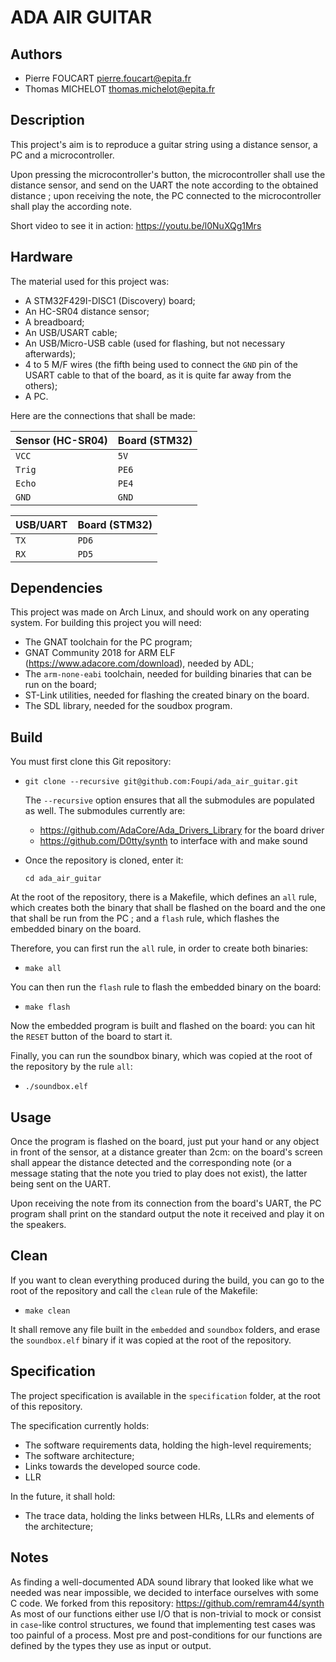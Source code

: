 ADA AIR GUITAR
==============

Authors
-------

-   Pierre FOUCART  <pierre.foucart@epita.fr>
-   Thomas MICHELOT <thomas.michelot@epita.fr>

Description
-----------

This project's aim is to reproduce a guitar string using a distance sensor, a
PC and a microcontroller.

Upon pressing the microcontroller's button, the microcontroller shall use the
distance sensor, and send on the UART the note according to the obtained
distance ; upon receiving the note, the PC connected to the microcontroller
shall play the according note.

Short video to see it in action: https://youtu.be/l0NuXQg1Mrs

Hardware
--------

The material used for this project was:

-   A STM32F429I-DISC1 (Discovery) board;
-   An HC-SR04 distance sensor;
-   A breadboard;
-   An USB/USART cable;
-   An USB/Micro-USB cable (used for flashing, but not necessary afterwards);
-   4 to 5 M/F wires (the fifth being used to connect the `GND` pin of the
    USART cable to that of the board, as it is quite far away from the others);
-   A PC.

Here are the connections that shall be made:

|  Sensor (HC-SR04)  | Board (STM32) |
| ------------------ | ------------- |
| `VCC`              | `5V`          |
| `Trig`             | `PE6`         |
| `Echo`             | `PE4`         |
| `GND`              | `GND`         |

| USB/UART | Board (STM32) |
| -------- | ------------- |
| `TX`     | `PD6`         |
| `RX`     | `PD5`         |



Dependencies
------------

This project was made on Arch Linux, and should work on any operating system.
For building this project you will need:

-   The GNAT toolchain for the PC program;
-   GNAT Community 2018 for ARM ELF (<https://www.adacore.com/download>),
    needed by ADL;
-   The `arm-none-eabi` toolchain, needed for building binaries that can be run
    on the board;
-   ST-Link utilities, needed for flashing the created binary on the board.
-   The SDL library, needed for the soudbox program.

Build
-----

You must first clone this Git repository:

- `git clone --recursive git@github.com:Foupi/ada_air_guitar.git`

  The `--recursive` option ensures that all the submodules are populated as well. The submodules currently are:

  * <https://github.com/AdaCore/Ada_Drivers_Library> for the board driver
  * https://github.com/D0tty/synth to interface with and make sound

-   Once the repository is cloned, enter it:

    `cd ada_air_guitar`

At the root of the repository, there is a Makefile, which defines an `all`
rule, which creates both the binary that shall be flashed on the board and the
one that shall be run from the PC ; and a `flash` rule, which flashes the
embedded binary on the board.

Therefore, you can first run the `all` rule, in order to create both binaries:

-   `make all`

You can then run the `flash` rule to flash the embedded binary on the board:

-   `make flash`

Now the embedded program is built and flashed on the board: you can hit the
`RESET` button of the board to start it.

Finally, you can run the soundbox binary, which was copied at the root of the
repository by the rule `all`:

-   `./soundbox.elf`

Usage
-----

Once the program is flashed on the board, just put your hand or any object
in front of the sensor, at a distance greater than 2cm: on the board's screen
shall appear the distance detected and the corresponding note (or a message
stating that the note you tried to play does not exist), the latter being sent
on the UART.

Upon receiving the note from its connection from the board's UART, the PC
program shall print on the standard output the note it received and play it on
the speakers.


Clean
-----

If you want to clean everything produced during the build, you can go to the
root of the repository and call the `clean` rule of the Makefile:

-   `make clean`

It shall remove any file built in the `embedded` and `soundbox` folders, and
erase the `soundbox.elf` binary if it was copied at the root of the repository.

Specification
-------------

The project specification is available in the `specification` folder, at the
root of this repository.

The specification currently holds:

-   The software requirements data, holding the high-level requirements;
-   The software architecture;
-   Links towards the developed source code.
-   LLR

In the future, it shall hold:

-   The trace data, holding the links between HLRs, LLRs and elements of the
    architecture;

Notes
--------
As finding a well-documented ADA sound library that looked like what we
needed was near impossible, we decided to interface ourselves with some C
code. We forked from this repository: <https://github.com/remram44/synth>
As most of our functions either use I/O that is non-trivial to mock or
consist in `case`-like control structures, we found that implementing test
cases was too painful of a process.
Most pre and post-conditions for our functions are defined by the types
they use as input or output.